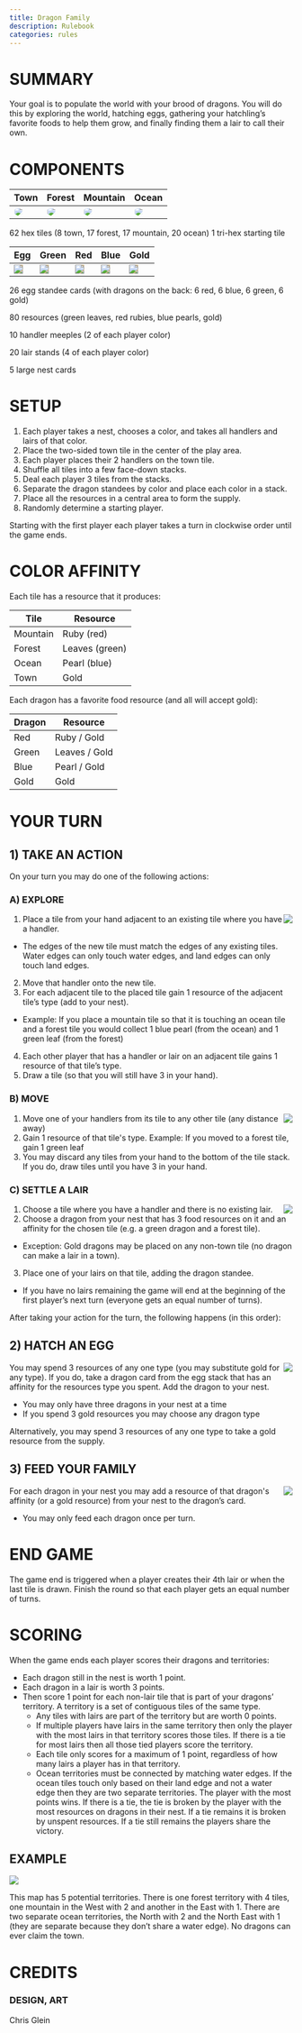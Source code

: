 ```yaml
---
title: Dragon Family
description: Rulebook
categories: rules
---
```

# SUMMARY
Your goal is to populate the world with your brood of dragons. You will do this by exploring the world, hatching eggs, gathering your hatchling’s favorite foods to help them grow, and finally finding them a lair to call their own.

# COMPONENTS

| Town | Forest | Mountain | Ocean |
| --- | --- | --- | --- | 
| <img src="rulebook\TileTown.png" style="max-height: 100px; clip-path: polygon(50% 4%, 94% 27%, 94% 74%, 50% 97%, 6% 74%, 6% 27%);"/> | <img src="rulebook\TileForest.png" style="max-height: 100px; clip-path: polygon(50% 4%, 94% 27%, 94% 74%, 50% 97%, 6% 74%, 6% 27%);"/> | <img src="rulebook\TileMountain.png" style="max-height: 100px; clip-path: polygon(50% 4%, 94% 27%, 94% 74%, 50% 97%, 6% 74%, 6% 27%);"/> | <img src="rulebook\TileWater.png" style="max-height: 100px; clip-path: polygon(50% 4%, 94% 27%, 94% 74%, 50% 97%, 6% 74%, 6% 27%); "/> |

62 hex tiles (8 town, 17 forest, 17 mountain, 20 ocean)
1 tri-hex starting tile

| Egg | Green | Red | Blue | Gold |
| --- | --- | --- | --- | --- |
| <img src="rulebook\EggCard.png" style="max-height: 100px; background-color: rgb(199, 182, 147);"/> | <img src="rulebook\DragonGreen.png" style="max-height: 100px; background-color: rgb(199, 182, 147);"/> | <img src="rulebook\DragonRed.png" style="max-height: 100px; background-color: rgb(199, 182, 147);"/> | <img src="rulebook\DragonBlue.png" style="max-height: 100px; background-color: rgb(199, 182, 147);"/> | <img src="rulebook\DragonGold.png" style="max-height: 100px; background-color: rgb(199, 182, 147);"/> |

26 egg standee cards (with dragons on the back: 6 red, 6 blue, 6 green, 6 gold)
                 
80 resources (green leaves, red rubies, blue pearls, gold)

10 handler meeples (2 of each player color)

20 lair stands (4 of each player color)

5 large nest cards

# SETUP
1. Each player takes a nest, chooses a color, and takes all handlers and lairs of that color.
2. Place the two-sided town tile in the center of the play area.
3. Each player places their 2 handlers on the town tile.
4. Shuffle all tiles into a few face-down stacks.
5. Deal each player 3 tiles from the stacks.
6. Separate the dragon standees by color and place each color in a stack.
7. Place all the resources in a central area to form the supply.
8. Randomly determine a starting player. 

Starting with the first player each player takes a turn in clockwise order until the game ends.

# COLOR AFFINITY 
Each tile has a resource that it produces:

| Tile | Resource |
| --- | --- |
| Mountain | Ruby (red) |
| Forest | Leaves (green) |
| Ocean | Pearl (blue) |
| Town | Gold |

Each dragon has a favorite food resource (and all will accept gold):

| Dragon | Resource |
| --- | --- |
| Red | Ruby / Gold |
| Green | Leaves / Gold |
| Blue | Pearl / Gold |
| Gold | Gold |
 
# YOUR TURN

## 1) TAKE AN ACTION
On your turn you may do one of the following actions:

### A) EXPLORE
<img src="rulebook\PlayerAid_Explore.png" style="max-height: 100px; float: right;"/>

1. Place a tile from your hand adjacent to an existing tile where you have a handler.
- The edges of the new tile must match the edges of any existing tiles. Water edges can only touch water edges, and land edges can only touch land edges.
2. Move that handler onto the new tile.
3. For each adjacent tile to the placed tile gain 1 resource of the adjacent tile’s type (add to your nest).
- Example: If you place a mountain tile so that it is touching an ocean tile and a forest tile you would collect 1 blue pearl (from the ocean) and 1 green leaf (from the forest)
4. Each other player that has a handler or lair on an adjacent tile gains 1 resource of that tile’s type.
5. Draw a tile (so that you will still have 3 in your hand).

### B) MOVE 
<img src="rulebook\PlayerAid_Move.png" style="max-height: 100px; float: right;"/>

1. Move one of your handlers from its tile to any other tile (any distance away)
2. Gain 1 resource of that tile's type.
Example: If you moved to a forest tile, gain 1 green leaf
3. You may discard any tiles from your hand to the bottom of the tile stack. If you do, draw tiles until you have 3 in your hand.

### C) SETTLE A LAIR
<img src="rulebook\PlayerAid_Lair.png" style="max-height: 100px; float: right;"/>

1. Choose a tile where you have a handler and there is no existing lair.
2. Choose a dragon from your nest that has 3 food resources on it and an affinity for the chosen tile (e.g. a green dragon and a forest tile).
  - Exception: Gold dragons may be placed on any non-town tile (no dragon can make a lair in a town).

3. Place one of your lairs on that tile, adding the dragon standee.
  - If you have no lairs remaining the game will end at the beginning of the first player’s next turn (everyone gets an equal number of turns).

After taking your action for the turn, the following happens (in this order):

## 2) HATCH AN EGG
<img src="rulebook\PlayerAid_Egg.png" style="max-height: 100px; float: right;"/>

You may spend 3 resources of any one type (you may substitute gold for any type). If you do, take a dragon card from the egg stack that has an affinity for the resources type you spent. Add the dragon to your nest.
- You may only have three dragons in your nest at a time
- If you spend 3 gold resources you may choose any dragon type

Alternatively, you may spend 3 resources of any one type to take a gold resource from the supply.

## 3) FEED YOUR FAMILY
<img src="rulebook\PlayerAid_Feed.png" style="max-height: 100px; float: right;"/>

For each dragon in your nest you may add a resource of that dragon's affinity (or a gold resource) from your nest to the dragon’s card.
- You may only feed each dragon once per turn.

# END GAME
The game end is triggered when a player creates their 4th lair or when the last tile is drawn. Finish the round so that each player gets an equal number of turns.

# SCORING
When the game ends each player scores their dragons and territories:
- Each dragon still in the nest is worth 1 point.
- Each dragon in a lair is worth 3 points.
- Then score 1 point for each non-lair tile that is part of your dragons’ territory. A territory is a set of contiguous tiles of the same type.
  - Any tiles with lairs are part of the territory but are worth 0 points.
  - If multiple players have lairs in the same territory then only the player with the most lairs in that territory scores those tiles. If there is a tie for most lairs then all those tied players score the territory.
  - Each tile only scores for a maximum of 1 point, regardless of how many lairs a player has in that territory.
  - Ocean territories must be connected by matching water edges. If the ocean tiles touch only based on their land edge and not a water edge then they are two separate territories.
The player with the most points wins. If there is a tie, the tie is broken by the player with the most resources on dragons in their nest. If a tie remains it is broken by unspent resources. If a tie still remains the players share the victory.

## EXAMPLE
<img src="rulebook\ScoringExample.png"/>

This map has 5 potential territories. There is one forest territory with 4 tiles, one mountain in the West with 2 and another in the East with 1. There are two separate ocean territories, the North with 2 and the North East with 1 (they are separate because they don’t share a water edge). No dragons can ever claim the town.

# CREDITS
### DESIGN, ART
Chris Glein

